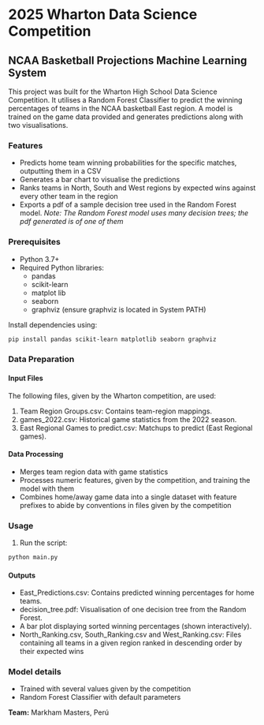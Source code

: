 # 2025 Wharton Data Science Competition
## NCAA Basketball Projections Machine Learning System

This project was built for the Wharton High School Data Science Competition. It utilises a Random Forest Classifier to predict the winning percentages of teams in the NCAA basketball East region. 
A model is trained on the game data provided and generates predictions along with two visualisations. 

### Features
- Predicts home team winning probabilities for the specific matches, outputting them in a CSV
- Generates a bar chart to visualise the predictions
- Ranks teams in North, South and West regions by expected wins against every other team in the region
- Exports a pdf of a sample decision tree used in the Random Forest model. 
*Note: The Random Forest model uses many decision trees; the pdf generated is of one of them*

### Prerequisites
- Python 3.7+
- Required Python libraries:
    - pandas
    - scikit-learn
    - matplot lib
    - seaborn
    - graphviz (ensure graphviz is located in System PATH)

Install dependencies using:
```bash
pip install pandas scikit-learn matplotlib seaborn graphviz
```

### Data Preparation
#### Input Files
The following files, given by the Wharton competition, are used:
1. Team Region Groups.csv: Contains team-region mappings.
2. games_2022.csv: Historical game statistics from the 2022 season.
3. East Regional Games to predict.csv: Matchups to predict (East Regional games).

#### Data Processing
 - Merges team region data with game statistics
 - Processes numeric features, given by the competition, and training the model with them
- Combines home/away game data into a single dataset with feature prefixes to abide by conventions in files given by the competition

### Usage
1. Run the script:
```bash
python main.py
```

#### Outputs
- East_Predictions.csv: Contains predicted winning percentages for home teams.
- decision_tree.pdf: Visualisation of one decision tree from the Random Forest.
- A bar plot displaying sorted winning percentages (shown interactively).
- North_Ranking.csv, South_Ranking.csv and West_Ranking.csv: Files containing all teams in a given region ranked in descending order by their expected wins

### Model details
- Trained with several values given by the competition
- Random Forest Classifier with default parameters

**Team:** Markham Masters, Perú
